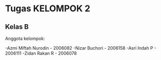 # Tugas KELOMPOK 2 

## Kelas B

Anggota kelompok:

-Azmi Miftah Nurodin - 2006082
-Nizar Buchori - 2006158
-Asri Indah P - 2006111
-Zidan Rakan R - 2006078
